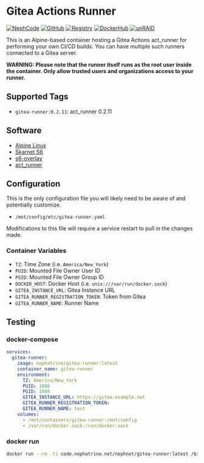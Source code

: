 <!--
SPDX-FileCopyrightText: 2023-2025 Daniel Wolf <nephatrine@gmail.com>
SPDX-License-Identifier: ISC
-->

# Gitea Actions Runner

[![NephCode](https://img.shields.io/static/v1?label=Git&message=NephCode&color=teal)](https://code.nephatrine.net/NephNET/docker-gitea-act)
[![GitHub](https://img.shields.io/static/v1?label=Git&message=GitHub&color=teal)](https://github.com/nephatrine/docker-gitea-act)
[![Registry](https://img.shields.io/static/v1?label=OCI&message=NephCode&color=blue)](https://code.nephatrine.net/NephNET/-/packages/container/gitea-runner/latest)
[![DockerHub](https://img.shields.io/static/v1?label=OCI&message=DockerHub&color=blue)](https://hub.docker.com/repository/docker/nephatrine/gitea-runner/general)
[![unRAID](https://img.shields.io/static/v1?label=unRAID&message=template&color=orange)](https://code.nephatrine.net/NephNET/unraid-containers)

This is an Alpine-based container hosting a Gitea Actions act_runner for
performing your own CI/CD builds. You can have multiple such runners connected
to a Gitea server.

**WARNING: Please note that the runner itself runs as the root user inside the
container. Only allow trusted users and organizations access to your runner.**

## Supported Tags

- `gitea-runner:0.2.11`: act_runner 0.2.11

## Software

- [Alpine Linux](https://alpinelinux.org/)
- [Skarnet S6](https://skarnet.org/software/s6/)
- [s6-overlay](https://github.com/just-containers/s6-overlay)
- [act_runner](https://gitea.com/gitea/act_runner)

## Configuration

This is the only configuration file you will likely need to be aware of and
potentially customize.

- `/mnt/config/etc/gitea-runner.yaml`

Modifications to this file will require a service restart to pull in the
changes made.

### Container Variables

- `TZ`: Time Zone (i.e. `America/New_York`)
- `PUID`: Mounted File Owner User ID
- `PGID`: Mounted File Owner Group ID
- `DOCKER_HOST`: Docker Host (i.e. `unix:///var/run/docker.sock`)
- `GITEA_INSTANCE_URL`: Gitea Instance URL
- `GITEA_RUNNER_REGISTRATION_TOKEN`: Token from Gitea
- `GITEA_RUNNER_NAME`: Runner Name

## Testing

### docker-compose

```yaml
services:
  gitea-runner:
    image: nephatrine/gitea-runner:latest
    container_name: gitea-runner
    environment:
      TZ: America/New_York
      PUID: 1000
      PGID: 1000
      GITEA_INSTANCE_URL: https://gitea.example.net
      GITEA_RUNNER_REGISTRATION_TOKEN:
      GITEA_RUNNER_NAME: test
    volumes:
      - /mnt/containers/gitea-runner:/mnt/config
      - /var/run/docker.sock:/run/docker.sock
```

### docker run

```bash
docker run --rm -ti code.nephatrine.net/nephnet/gitea-runner:latest /bin/bash
```
